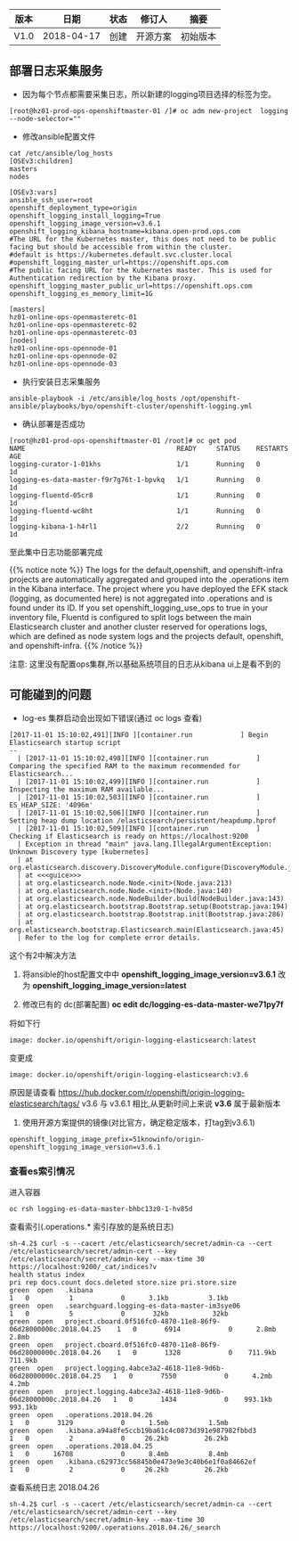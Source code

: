 | 版本   |   日期   |   状态  | 修订人    |    摘要   |
| ------ | ----- | ----- | ------- | ------ |
| V1.0  | 2018-04-17  | 创建  |  开源方案   |    初始版本  |



## 部署日志采集服务

- 因为每个节点都需要采集日志，所以新建的logging项目选择的标签为空。
```
[root@hz01-prod-ops-openshiftmaster-01 /]# oc adm new-project  logging --node-selector=""  
```

- 修改ansible配置文件

```
cat /etc/ansible/log_hosts
[OSEv3:children]
masters
nodes

[OSEv3:vars]
ansible_ssh_user=root
openshift_deployment_type=origin
openshift_logging_install_logging=True
openshift_logging_image_version=v3.6.1
openshift_logging_kibana_hostname=kibana.open-prod.ops.com
#The URL for the Kubernetes master, this does not need to be public facing but should be accessible from within the cluster.
#default is https://kubernetes.default.svc.cluster.local
#openshift_logging_master_url=https://openshift.ops.com
#The public facing URL for the Kubernetes master. This is used for Authentication redirection by the Kibana proxy.
openshift_logging_master_public_url=https://openshift.ops.com
openshift_logging_es_memory_limit=1G

[masters]
hz01-online-ops-openmasteretc-01
hz01-online-ops-openmasteretc-02
hz01-online-ops-openmasteretc-03
[nodes]
hz01-online-ops-opennode-01
hz01-online-ops-opennode-02
hz01-online-ops-opennode-03
```

- 执行安装日志采集服务
```
ansible-playbook -i /etc/ansible/log_hosts /opt/openshift-ansible/playbooks/byo/openshift-cluster/openshift-logging.yml 
```

- 确认部署是否成功
```
[root@hz01-prod-ops-openshiftmaster-01 /root]# oc get pod
NAME                                      READY     STATUS    RESTARTS   AGE
logging-curator-1-01khs                   1/1       Running   0          1d
logging-es-data-master-f9r7g76t-1-bpvkq   1/1       Running   0          1d
logging-fluentd-05cr8                     1/1       Running   0          1d
logging-fluentd-wc8ht                     1/1       Running   0          1d
logging-kibana-1-h4rl1                    2/2       Running   0          1d
```

至此集中日志功能部署完成

{{% notice note %}} The logs for the default,openshift, and openshift-infra projects are automatically aggregated and grouped into the .operations item in the Kibana interface. The project where you have deployed the EFK stack (logging, as documented here) is not aggregated into .operations and is found under its ID.
If you set openshift_logging_use_ops to true in your inventory file, Fluentd is configured to split logs between the main Elasticsearch cluster and another cluster reserved for operations logs, which are defined as node system logs and the projects default, openshift, and openshift-infra. {{% /notice %}}

注意: 这里没有配置ops集群,所以基础系统项目的日志从kibana ui上是看不到的

## 可能碰到的问题

- log-es 集群启动会出现如下错误(通过 oc logs 查看)

```
[2017-11-01 15:10:02,491][INFO ][container.run            ] Begin Elasticsearch startup script
--
  | [2017-11-01 15:10:02,498][INFO ][container.run            ] Comparing the specified RAM to the maximum recommended for Elasticsearch...
  | [2017-11-01 15:10:02,499][INFO ][container.run            ] Inspecting the maximum RAM available...
  | [2017-11-01 15:10:02,503][INFO ][container.run            ] ES_HEAP_SIZE: '4096m'
  | [2017-11-01 15:10:02,506][INFO ][container.run            ] Setting heap dump location /elasticsearch/persistent/heapdump.hprof
  | [2017-11-01 15:10:02,509][INFO ][container.run            ] Checking if Elasticsearch is ready on https://localhost:9200
  | Exception in thread "main" java.lang.IllegalArgumentException: Unknown Discovery type [kubernetes]
  | at org.elasticsearch.discovery.DiscoveryModule.configure(DiscoveryModule.java:100)
  | at <<<guice>>>
  | at org.elasticsearch.node.Node.<init>(Node.java:213)
  | at org.elasticsearch.node.Node.<init>(Node.java:140)
  | at org.elasticsearch.node.NodeBuilder.build(NodeBuilder.java:143)
  | at org.elasticsearch.bootstrap.Bootstrap.setup(Bootstrap.java:194)
  | at org.elasticsearch.bootstrap.Bootstrap.init(Bootstrap.java:286)
  | at org.elasticsearch.bootstrap.Elasticsearch.main(Elasticsearch.java:45)
  | Refer to the log for complete error details.
```

这个有2中解决方法

1. 将ansible的host配置文中中  **openshift_logging_image_version=v3.6.1** 改为 **openshift_logging_image_version=latest**

1. 修改已有的 dc(部署配置) **oc edit dc/logging-es-data-master-we71py7f**

将如下行 
```
image: docker.io/openshift/origin-logging-elasticsearch:latest 
```
变更成
```
image: docker.io/openshift/origin-logging-elasticsearch:v3.6
```
原因是请查看 https://hub.docker.com/r/openshift/origin-logging-elasticsearch/tags/  v3.6 与 v3.6.1 相比,从更新时间上来说 **v3.6** 属于最新版本


1. 使用开源方案提供的镜像(对比官方，确定稳定版本，打tag到v3.6.1)
```
openshift_logging_image_prefix=51knowinfo/origin-
openshift_logging_image_version=v3.6.1
```

### 查看es索引情况

进入容器
```
oc rsh logging-es-data-master-bhbc13z0-1-hv85d 
```

查看索引(.operations.* 索引存放的是系统日志)

```
sh-4.2$ curl -s --cacert /etc/elasticsearch/secret/admin-ca --cert /etc/elasticsearch/secret/admin-cert --key /etc/elasticsearch/secret/admin-key --max-time 30 https://localhost:9200/_cat/indices?v
health status index                                                           pri rep docs.count docs.deleted store.size pri.store.size
green  open   .kibana                                                           1   0          1            0      3.1kb          3.1kb
green  open   .searchguard.logging-es-data-master-im3sye06                      1   0          5            0       32kb           32kb
green  open   project.cboard.0f516fc0-4870-11e8-86f9-06d28000000c.2018.04.25    1   0       6914            0      2.8mb          2.8mb
green  open   project.cboard.0f516fc0-4870-11e8-86f9-06d28000000c.2018.04.26    1   0       1328            0    711.9kb        711.9kb
green  open   project.logging.4abce3a2-4618-11e8-9d6b-06d28000000c.2018.04.25   1   0       7550            0      4.2mb          4.2mb
green  open   project.logging.4abce3a2-4618-11e8-9d6b-06d28000000c.2018.04.26   1   0       1434            0    993.1kb        993.1kb
green  open   .operations.2018.04.26                                            1   0       3129            0      1.5mb          1.5mb
green  open   .kibana.a94a8fe5ccb19ba61c4c0873d391e987982fbbd3                  1   0          2            0     26.2kb         26.2kb
green  open   .operations.2018.04.25                                            1   0      16708            0      8.4mb          8.4mb
green  open   .kibana.c62973cc56845b0e473e9e3c40b6e1f0a84662ef                  1   0          2            0     26.2kb         26.2kb
```

查看系统日志 2018.04.26

```
sh-4.2$ curl -s --cacert /etc/elasticsearch/secret/admin-ca --cert /etc/elasticsearch/secret/admin-cert --key /etc/elasticsearch/secret/admin-key --max-time 30 https://localhost:9200/.operations.2018.04.26/_search
```
